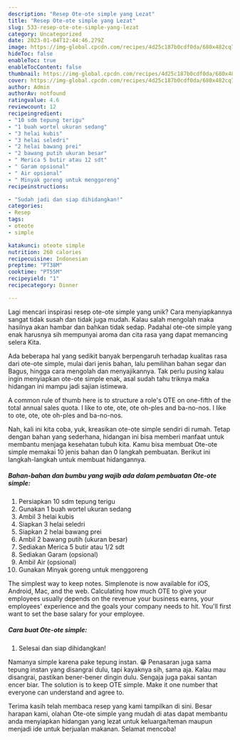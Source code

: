 ```yaml
---
description: "Resep Ote-ote simple yang Lezat"
title: "Resep Ote-ote simple yang Lezat"
slug: 533-resep-ote-ote-simple-yang-lezat
category: Uncategorized
date: 2023-01-04T12:44:46.279Z
image: https://img-global.cpcdn.com/recipes/4d25c187b0cdf0da/680x482cq70/ote-ote-simple-foto-resep-utama.jpg
hideToc: false
enableToc: true
enableTocContent: false
thumbnail: https://img-global.cpcdn.com/recipes/4d25c187b0cdf0da/680x482cq70/ote-ote-simple-foto-resep-utama.jpg
cover: https://img-global.cpcdn.com/recipes/4d25c187b0cdf0da/680x482cq70/ote-ote-simple-foto-resep-utama.jpg
author: Admin
authorAv: notfound
ratingvalue: 4.6
reviewcount: 12
recipeingredient:
- "10 sdm tepung terigu"
- "1 buah wortel ukuran sedang"
- "3 helai kubis"
- "3 helai seledri"
- "2 helai bawang prei"
- "2 bawang putih ukuran besar"
- " Merica 5 butir atau 12 sdt"
- " Garam opsional"
- " Air opsional"
- " Minyak goreng untuk menggoreng"
recipeinstructions:

- "Sudah jadi dan siap dihidangkan!"
categories:
- Resep
tags:
- oteote
- simple

katakunci: oteote simple 
nutrition: 260 calories
recipecuisine: Indonesian
preptime: "PT38M"
cooktime: "PT55M"
recipeyield: "1"
recipecategory: Dinner

---
```





Lagi mencari inspirasi resep ote-ote simple yang unik? Cara menyiapkannya sangat tidak susah dan tidak juga mudah. Kalau salah mengolah maka hasilnya akan hambar dan bahkan tidak sedap. Padahal ote-ote simple yang enak harusnya sih mempunyai aroma dan cita rasa yang dapat memancing selera Kita.





Ada beberapa hal yang sedikit banyak berpengaruh terhadap kualitas rasa dari ote-ote simple, mulai dari jenis bahan, lalu pemilihan bahan segar dan Bagus, hingga cara mengolah dan menyajikannya. Tak perlu pusing kalau ingin menyiapkan ote-ote simple enak,      asal sudah tahu triknya maka hidangan ini mampu jadi sajian istimewa.














A common rule of thumb here is to structure a role&#39;s OTE on one-fifth of the total annual sales quota. I like to ote, ote, ote oh-ples and ba-no-nos. I like to ote, ote, ote oh-ples and ba-no-nos.






Nah, kali ini kita coba, yuk, kreasikan ote-ote simple sendiri di rumah. Tetap dengan bahan yang sederhana, hidangan ini bisa memberi manfaat untuk membantu menjaga kesehatan tubuh kita. Kamu bisa membuat Ote-ote simple memakai 10 jenis bahan dan 0 langkah pembuatan. Berikut ini langkah-langkah untuk membuat hidangannya.

<!--inarticleads1-->

##### Bahan-bahan dan bumbu yang wajib ada dalam pembuatan Ote-ote simple:

1. Persiapkan 10 sdm tepung terigu
1. Gunakan 1 buah wortel ukuran sedang
1. Ambil 3 helai kubis
1. Siapkan 3 helai seledri
1. Siapkan 2 helai bawang prei
1. Ambil 2 bawang putih (ukuran besar)
1. Sediakan  Merica 5 butir atau 1/2 sdt
1. Sediakan  Garam (opsional)
1. Ambil  Air (opsional)
1. Gunakan  Minyak goreng untuk menggoreng


The simplest way to keep notes. Simplenote is now available for iOS, Android, Mac, and the web. Calculating how much OTE to give your employees usually depends on the revenue your business earns, your employees&#39; experience and the goals your company needs to hit. You&#39;ll first want to set the base salary for your employee. 

<!--inarticleads2-->

##### Cara buat Ote-ote simple:


1. Selesai dan siap dihidangkan!

Namanya simple karena pake tepung instan. 😁 Penasaran juga sama tepung instan yang disangrai dulu, tapi kayaknya sih, sama aja. Kalau mau disangrai, pastikan bener-bener dingin dulu. Sengaja juga pakai santan encer biar. The solution is to keep OTE simple. Make it one number that everyone can understand and agree to. 

Terima kasih telah membaca resep yang kami tampilkan di sini. Besar harapan kami, olahan Ote-ote simple yang mudah di atas dapat membantu anda menyiapkan hidangan yang lezat untuk keluarga/teman maupun menjadi ide untuk berjualan makanan. Selamat mencoba!
